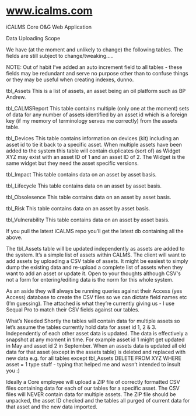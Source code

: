 www.icalms.com
==============

iCALMS Core O&amp;G Web Application

Data Uploading Scope

We have (at the moment and unlikely to change) the following tables. The fields are still subject to change/tweaking…..

NOTE: Out of habit I’ve added an auto increment field to all tables - these fields may be redundant and serve no purpose other than to confuse things or they may be useful when creating indexes, dunno.

tbl_Assets
This is a list of assets, an asset being an oil platform such as BP Andrew.

tbl_CALMSReport
This table contains multiple (only one at the moment) sets of data for any number of assets identified by an asset id which is a foreign key (if my memory of terminology serves me correctly) from the assets table.

tbl_Devices
This table contains information on devices (kit) including an asset id to tie it back to a specific asset. When multiple assets have been added to the system this table will contain duplicates (sort of) as Widget XYZ may exist with an asset ID of 1 and an asset ID of 2. The Widget is the same widget but they need the asset specific versions.

tbl_Impact
This table contains data on an asset by asset basis.

tbl_Lifecycle
This table contains data on an asset by asset basis.

tbl_Obsolesence
This table contains data on an asset by asset basis.

tbl_Risk
This table contains data on an asset by asset basis.

tbl_Vulnerability
This table contains data on an asset by asset basis.

If you pull the latest iCALMS repo you’ll get the latest db containing all the above.

The tbl_Assets table will be updated independently as assets are added to the system. It’s a simple list of assets within CALMS. The client will want to add assets by uploading a CSV table of assets. It might be easiest to simply dump the existing data and re-upload a complete list of assets when they want to add an asset or update it. Open to your thoughts although CSV's not a form for entering/editing data is the norm for this whole system.

As an aside they will always be running queries against their Access (yes Access) database to create the CSV files so we can dictate field names etc (I’m guessing). The attached is what they’re currently giving us - I use Sequal Pro to match their CSV fields against our tables.


What’s Needed
Shortly the tables will contain data for multiple assets so let’s assume the tables currently hold data for asset id 1, 2 & 3. Independently of each other asset data is updated. The data is effectively a snapshot at any moment in time. For example asset id 1 might get updated in May and asset id 2 in September. When an assets data is updated all old data for that asset (except in the assets table) is deleted and replaced with new data e.g. for all tables except tbl_Assets DELETE FROM XYZ WHERE asset = 1 type stuff - typing that helped me and wasn’t intended to insult you :)

Ideally a Core employee will upload a ZIP file of correctly formatted CSV files containing data for each of our tables for a specific asset. The CSV files will NEVER contain data for multiple assets. The ZIP file should be unpacked, the asset ID checked and  the tables all purged of current data for that asset and the new data imported.
